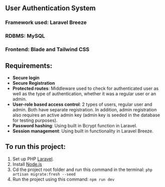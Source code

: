 ## User Authentication System
### Framework used: Laravel Breeze
### RDBMS: MySQL
### Frontend: Blade and Tailwind CSS

## Requirements:
- **Secure login**
- **Secure Registration**
- **Protected routes**: Middleware used to check for authenticated user as well as the type of authentication, whether it was a regular user or an admin.
- **User-role based access control**: 2 types of users, regular user and admin. Both have separate registration. In addition, admin registration also requires an active admin key (admin key is seeded in the database for testing purposes).
- **Password hashing**: Using built in Bcrypt function in Laravel.
- **Session management**: Using built in functionality in Laravel Breeze.

## To run this project:
1. Set up PHP [Laravel](https://laravel.com/docs/11.x).
2. Install [Node.js](https://nodejs.org/en/download/package-manager)
3. Cd the project root folder and run this command in the terminal: `php artisan migrate:fresh --seed`
4. Run the project using this command: `npm run dev`
